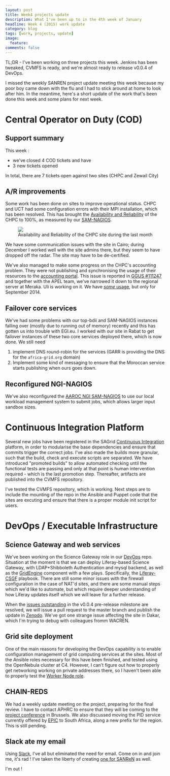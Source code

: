 ```yaml
---
layout: post
title: Week4 projects update
description: What I've been up to in the 4th week of January
headline: Week 4 (2015) work update
category: blog
tags: [work, projects, update]
image:
  feature:
comments: false
---
```


TL;DR - I've been working on three projects this week. Jenkins has been tweaked,
CVMFS is ready, and we're almost ready to release v0.0.4 of DevOps.

I missed the weekly SANREN project update meeting this week because my poor boy
came down with the flu and I had to stick around at home to look after him. In
the meantime, here's a short update of the work that's been done this week and
some plans for next week.

# Central Operator on Duty (COD)

## Support summary

This week :

- we've closed 4 COD tickets and have
- 3 new tickets opened

In total, there are 7 tickets open against two sites (CHPC and Zewail City)

## A/R improvements

Some work has been done on sites to improve operational status. CHPC and UCT had
some configuration errors with their MPI installation, which has been resolved.
This has brought the
[Availability and Reliability](http://operations-portal.egi.eu/availability/siteAvailabilities/)
of the CHPC to 100%, as measured by our
[SAM-NAGIOS](https://nagios.c4.csir.co.za/nagios).

<figure>
<img src="{{ site_url }}/images/ZA-CHPC-A-R.png" />
<figcaption>Availability and Reliability of the CHPC site during the last month</figcaption>
</figure>

We have some communication issues with the site in Cairo; during December I
worked well with the site admins there, but they seem to have dropped off the
radar. The site may have to be de-certified.

We've also managed to make some progress on the CHPC's accounting problem. They
were not publishing and synchronising the usage of their resources to the
[accounting portal](https://accounting-portal.egi.eu). This issue is reported in
[GGUS #111247](https://ggus.eu/index.php?mode=ticket_info&ticket_id=111247) and
together with the APEL team, we've narrowed it down to the regional server at
Meraka. Uli is working on it. We have
[_some_ usage](http://accounting.egi.eu/egi.php?ExecutingSite=ZA-CHPC), but only
for September 2014.

## Failover core services

We've had some problems with our top-bdii and SAM-NAGIOS instances falling over
(mostly due to running out of memory) recently and this has gotten us into
trouble with EGI.eu. I worked with our site in Rabat to get failover instances
of these two core services deployed there, which is now done. We still need

1. implement DNS round-robin for the services (GARR is providing the DNS for the
   `africa-grid.org` domain)
1. Implement some kind of messaging to ensure that the Moroccan service starts
   publishing when ours goes down.

## Reconfigured NGI-NAGIOS

We've also reconfigured the
[AAROC NGI SAM-NAGIOS](https://nagios.c4.csir.co.za/nagios) to use our local
workload management system to submit jobs, which allows larger input sandbox
sizes.

# Continuous Integration Platform

Several new jobs have been registered in the SAGrid
[Continuous Integration](http://ci.sagrid.ac.za:8080) platform, in order to
modularise the base dependencies and ensure that commits trigger the correct
jobs. I've also made the builds more granular, such that the build, check and
execute scripts are separated. We have introduced "promoted builds" to allow
automated checking until the functional tests are passing and only at that point
is human intervention required - which is the last promotion step. Thereafter,
artifacts are published into the CVMFS repository.

I've tested the CVMFS repository, which is working. Next steps are to include
the mounting of the repo in the Ansible and Puppet code that the sites are
excuting and ensure that there is a proper module init script for users.

# DevOps / Executable Infrastructure

## Science Gateway and web services

We've been working on the Science Gateway role in our
[DevOps](https://github.com/AAROC/DevOps) repo. Situation at the moment is that
we can deploy Liferay-based Science Gateway, with LDAP+Shibboleth Authentication
and mysql backend, as well as the
[GridEngine](http://www.catania-science-gateways.it) component with a few plays.
Specifically, the
[Liferay-CSGF](https://github.com/AAROC/DevOps/blob/dev/Ansible/liferay-csgf.yml)
playbook. There are still some minor issues with the firewall configuration in
the case of NAT'd sites, and there are some manual steps which we'd like to
automate, but which require deeper understanding of how Liferay updates itself
which we will leave for a further release.

When the
[issues outstanding](https://github.com/AAROC/DevOps/issues?q=is%3Aopen+is%3Aissue+milestone%3A%22Pre-release+0.0.4%22)
in the v0.0.4 pre-release milestone are resolved, we will issue a pull request
to the master branch and publish the update in
[Zenodo](https://zenodo.org/collection/user-sa-einfra-commons). We've got one
strange issue affecting the site in Dakar, which I'm trying to debug with
colleagues fromm WACREN.

## Grid site deployment

One of the main reasons for developing the DevOps capability is to enable
configuration management of grid computing services at the sites. Most of the
Ansible roles necessary for this have been finished, and tested using the
OpenNebula cluster at C4. However, I can't figure out how to properly get
networking working on private addresses there, so I haven't been able to
properly test the
[Worker Node role](https://github.com/AAROC/DevOps/tree/master/Ansible/role/worker-node).

## CHAIN-REDS

We had a weekly update meeting on the project, preparing for the final review. I
have to contact APHRC to ensure that they will be coming to the
[project conference](http://www.chain-project.eu/news/-/asset_publisher/Y0St/content/chain-reds-%E2%80%9Copen-science-at-the-global-scale%E2%80%9D-conference-31-03-2015-%E2%80%93-agenda-at-a-glance-now-online?redirect=http%3A%2F%2Fwww.chain-project.eu%2Fnews%3Fp_p_id%3D101_INSTANCE_Y0St%26p_p_lifecycle%3D0%26p_p_state%3Dnormal%26p_p_mode%3Dview%26p_p_col_id%3Dcolumn-1%26p_p_col_count%3D1)
in Brussels. We also discussed moving the PID service currently offered by
[EPIC](http://www.pidconsortium.eu/) to South Africa, along a new prefix for the
region. This is still pending.

## Slack ate my email

Using [Slack](https://africa-arabia-roc.slack.com), I've all but eliminated the
need for email. Come on in and join me, it's rad ! I've taken the liberty of
creating [one for SANReN](https://sa-nren.slack.com/) as well.

I'm out !
